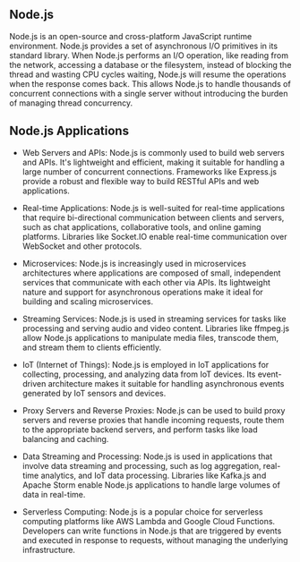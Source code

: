 ## Node.js
Node.js is an open-source and cross-platform JavaScript runtime environment.
Node.js provides a set of asynchronous I/O primitives in its standard library.
When Node.js performs an I/O operation, like reading from the network, accessing a database or the filesystem, instead of blocking the thread and wasting CPU cycles waiting, Node.js will resume the operations when the response comes back.
This allows Node.js to handle thousands of concurrent connections with a single server without introducing the burden of managing thread concurrency.

## Node.js Applications
- Web Servers and APIs: Node.js is commonly used to build web servers and APIs. It's lightweight and efficient, making it suitable for handling a large number of concurrent connections. Frameworks like Express.js provide a robust and flexible way to build RESTful APIs and web applications.

- Real-time Applications: Node.js is well-suited for real-time applications that require bi-directional communication between clients and servers, such as chat applications, collaborative tools, and online gaming platforms. Libraries like Socket.IO enable real-time communication over WebSocket and other protocols.

- Microservices: Node.js is increasingly used in microservices architectures where applications are composed of small, independent services that communicate with each other via APIs. Its lightweight nature and support for asynchronous operations make it ideal for building and scaling microservices.

- Streaming Services: Node.js is used in streaming services for tasks like processing and serving audio and video content. Libraries like ffmpeg.js allow Node.js applications to manipulate media files, transcode them, and stream them to clients efficiently.

- IoT (Internet of Things): Node.js is employed in IoT applications for collecting, processing, and analyzing data from IoT devices. Its event-driven architecture makes it suitable for handling asynchronous events generated by IoT sensors and devices.

- Proxy Servers and Reverse Proxies: Node.js can be used to build proxy servers and reverse proxies that handle incoming requests, route them to the appropriate backend servers, and perform tasks like load balancing and caching.

- Data Streaming and Processing: Node.js is used in applications that involve data streaming and processing, such as log aggregation, real-time analytics, and IoT data processing. Libraries like Kafka.js and Apache Storm enable Node.js applications to handle large volumes of data in real-time.

- Serverless Computing: Node.js is a popular choice for serverless computing platforms like AWS Lambda and Google Cloud Functions. Developers can write functions in Node.js that are triggered by events and executed in response to requests, without managing the underlying infrastructure.
